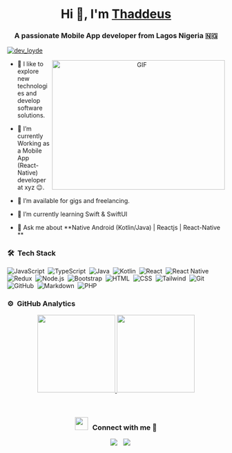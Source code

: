 <h1 align="center">Hi 👋, I'm <a href="https://github.com/dev-loyde" target="blank">
Thaddeus</a></h1>
<h3 align="center">A passionate Mobile App developer from Lagos Nigeria 🇳🇬</h3>

<p align="left"> <a href="https://twitter.com/dev_loyde" target="blank"><img src="https://img.shields.io/twitter/follow/devloyde?logo=twitter&style=for-the-badge" alt="dev_loyde" /></a> </p>

<a target="_blank" align="center">
  <img align="right" top="500" height="300" width="400" alt="GIF" src="https://media.giphy.com/media/SWoSkN6DxTszqIKEqv/giphy.gif">
</a>

- 🔭 I like to explore new technologies and develop software solutions.

- 🌱 I’m currently Working as a Mobile App (React-Native) developer at xyz 😉.

- 🤝 I’m available for gigs and freelancing.

- 🌱 I’m currently learning Swift & SwiftUI

- 💬 Ask me about **Native Android (Kotlin/Java) | Reactjs | React-Native **

### 🛠 &nbsp;Tech Stack

![JavaScript](https://img.shields.io/badge/-JavaScript-05122A?style=flat&logo=javascript)&nbsp;
![TypeScript](https://img.shields.io/badge/-TypeScript-05122A?style=flat&logo=typescript)&nbsp;
![Java](https://img.shields.io/badge/-Java-05122A?style=flat&logo=Java&logoColor=FFA518)&nbsp;
![Kotlin](https://img.shields.io/badge/Kotlin-0095D5?&style=flat&logo=kotlin&logoColor=white)&nbsp;
![React](https://img.shields.io/badge/-React-05122A?style=flat&logo=react)&nbsp;
![React Native](https://img.shields.io/badge/React_Native-20232A?flat&logo=react&logoColor=61DAFB)&nbsp;
![Redux](https://img.shields.io/badge/Redux-593D88?style=flat&logo=redux&logoColor=white)&nbsp;
![Node.js](https://img.shields.io/badge/-Node.js-05122A?style=flat&logo=node.js)&nbsp;
![Bootstrap](https://img.shields.io/badge/-Bootstrap-05122A?style=flat&logo=bootstrap&logoColor=563D7C)&nbsp;
![HTML](https://img.shields.io/badge/-HTML-05122A?style=flat&logo=HTML5)&nbsp;
![CSS](https://img.shields.io/badge/-CSS-05122A?style=flat&logo=CSS3&logoColor=1572B6)&nbsp;
![Tailwind](https://img.shields.io/badge/Tailwind_CSS-38B2AC?style=flat&logo=tailwind-css&logoColor=white)&nbsp;
![Git](https://img.shields.io/badge/-Git-05122A?style=flat&logo=git)&nbsp;
![GitHub](https://img.shields.io/badge/-GitHub-05122A?style=flat&logo=github)&nbsp;
![Markdown](https://img.shields.io/badge/-Markdown-05122A?style=flat&logo=markdown)&nbsp;
![PHP](https://img.shields.io/badge/PHP-777BB4?style=flat&logo=php&logoColor=white)&nbsp;

### ⚙️ &nbsp;GitHub Analytics

<p align="center">
<a href="https://github.com/dev-loyde">
  <img height="180em" src="https://github-readme-stats-eight-theta.vercel.app/api?username=dev-loyde&show_icons=true&theme=algolia&count_private=true&include_all_commits=true"/>
  <img height="180em" src="https://github-readme-stats-eight-theta.vercel.app/api/top-langs/?username=dev-loyde&layout=compact&theme=algolia"/>
</a>
</p>

<br/>
  <h3 align="center" > <img src="https://media.giphy.com/media/iY8CRBdQXODJSCERIr/giphy.gif" width="30" height="30" style="margin-right: 10px;">Connect with me 🤝 </h3>

<p align="center">

 <div align="center"  class="icons-social" style="margin-left: 10px;">
        <a style="margin-left: 10px;" target="_blank" href="https://github.com/dev-loyde">
		<img src="https://img.icons8.com/doodle/40/000000/github--v1.png"></a>
       <a style="margin-left: 10px;" target="_blank" href="https://twitter.com/dev_loyde">
			<img src="https://img.icons8.com/doodle/1x/twitter-squared--v2.png" ></a>
      </div>
</p>
